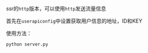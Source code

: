ssr的`http`版本，可以使用`http`发送流量信息

首先在`userapiconfig`中设置获取用户信息的地址，ID和KEY

使用方法：

```shell
python server.py
```



